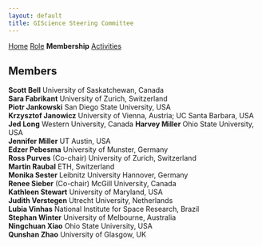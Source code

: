 ```yaml
---
layout: default
title: GIScience Steering Committee
---
```

[Home](index.html) [Role](role.html) **Membership** [Activities](activities.html)

## Members
**Scott Bell**	University of Saskatchewan, Canada  
**Sara Fabrikant**	University of Zurich, Switzerland  
**Piotr Jankowski**	San Diego State University, USA  
**Krzysztof Janowicz** 	University of Vienna, Austria; UC Santa Barbara, USA  
**Jed Long** Western University, Canada 
**Harvey Miller**	Ohio State University, USA  
**Jennifer Miller**	UT Austin, USA  
**Edzer Pebesma**	University of Munster, Germany  
**Ross Purves** (Co-chair)	University of Zurich, Switzerland  
**Martin Raubal**	ETH, Switzerland  
**Monika Sester**	Leibnitz University Hannover, Germany  
**Renee Sieber** (Co-chair)	McGill University, Canada  
**Kathleen Stewart**	University of Maryland, USA  
**Judith Verstegen**	Utrecht University, Netherlands  
**Lubia Vinhas** National Institute for Space Research, Brazil  
**Stephan Winter**	University of Melbourne, Australia  
**Ningchuan Xiao**	Ohio State University, USA  
**Qunshan Zhao** University of Glasgow, UK 
